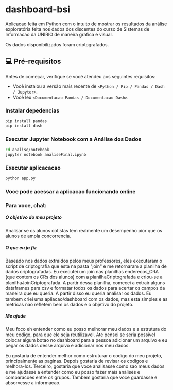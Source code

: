 # dashboard-bsi

Aplicacao feita em Python com o intuito de mostrar os resultados da análise exploratória feita nos dados dos discentes do curso de Sistemas de Informacao da UNIRIO de maneira grafica e visual.

Os dados disponibilizados foram criptografados.

## 💻 Pré-requisitos

Antes de começar, verifique se você atendeu aos seguintes requisitos:
* Você instalou a versão mais recente de `<Python / Pip / Pandas / Dash / Jupyter>`.
* Você leu `<Documentacao Pandas / Documentacao Dash>`.

### Instalar depedencias
```bash
pip install pandas
pip install dash 
```
### Executar Jupyter Notebook com a Análise dos Dados

```bash
cd analise/notebook
jupyter notebook analiseFinal.ipynb

```
### Executar aplicacacao

```bash
python app.py
```

### Voce pode acessar a aplicacao funcionando online

<!--- [Heroku App](https://dashboard-bsi.herokuapp.com/) </>  ---> 

### Para voce, chat:
##### O objetivo do meu projeto
Analisar se os alunos cotistas tem realmente um desempenho pior que os alunos de ampla concorrencia. 
##### O que eu ja fiz
Baseado nos dados extraidos pelos meus professores, eles executaram o script de criptografia que esta na pasta "join" e me retornaram a planilha de dados criptografadas. Eu executei um join nas planilhas enderecos_CRA (que contem os CRs dos alunos) com a planilhaCriptografada e criou-se a planilhaJoinCriptografada.
A partir dessa planilha, comecei a extrair alguns dataframes para csv e formatar todos os dados para acertar os campos da maneira que eu queria. A partir disso eu queria analisar os dados. Eu tambem criei uma apliacao/dashboard com os dados, mas esta simples e as metricas nao refletem bem os dados e o objetivo do projeto. 
##### Me ajude
Meu foco eh entender como eu posso melhorar meu dados e a estrutura do meu codigo, para que ele seja reutilizavel. Ate pensei se seria possivel colocar algum botao no dashboard para a pessoa adicionar um arquivo e eu pegar os dados desse arquivo e adicionar nos meu dados.

Eu gostaria de entender melhor como estruturar o codigo do meu projeto, principalmente as paginas. Depois gostaria de revisar os codigos e melhora-los. Terceiro, gostaria que voce analisasse como sao meus dados e me ajudasse a entender como eu posso fazer mais analises e comparacoes entre os grupos.
Tambem gostaria que voce guardasse e absorvesse a informacao.
